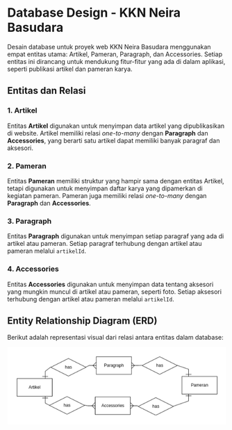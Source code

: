 # Database Design - KKN Neira Basudara

Desain database untuk proyek web KKN Neira Basudara menggunakan empat entitas utama: Artikel, Pameran, Paragraph, dan Accessories. Setiap entitas ini dirancang untuk mendukung fitur-fitur yang ada di dalam aplikasi, seperti publikasi artikel dan pameran karya.

## Entitas dan Relasi

### 1. Artikel

Entitas **Artikel** digunakan untuk menyimpan data artikel yang dipublikasikan di website. Artikel memiliki relasi _one-to-many_ dengan **Paragraph** dan **Accessories**, yang berarti satu artikel dapat memiliki banyak paragraf dan aksesori.

### 2. Pameran

Entitas **Pameran** memiliki struktur yang hampir sama dengan entitas Artikel, tetapi digunakan untuk menyimpan daftar karya yang dipamerkan di kegiatan pameran. Pameran juga memiliki relasi _one-to-many_ dengan **Paragraph** dan **Accessories**.

### 3. Paragraph

Entitas **Paragraph** digunakan untuk menyimpan setiap paragraf yang ada di artikel atau pameran. Setiap paragraf terhubung dengan artikel atau pameran melalui `artikelId`.

### 4. Accessories

Entitas **Accessories** digunakan untuk menyimpan data tentang aksesori yang mungkin muncul di artikel atau pameran, seperti foto. Setiap aksesori terhubung dengan artikel atau pameran melalui `artikelId`.

## Entity Relationship Diagram (ERD)

Berikut adalah representasi visual dari relasi antara entitas dalam database:

![ERD KKN](./images/ERD_KKN.png)
